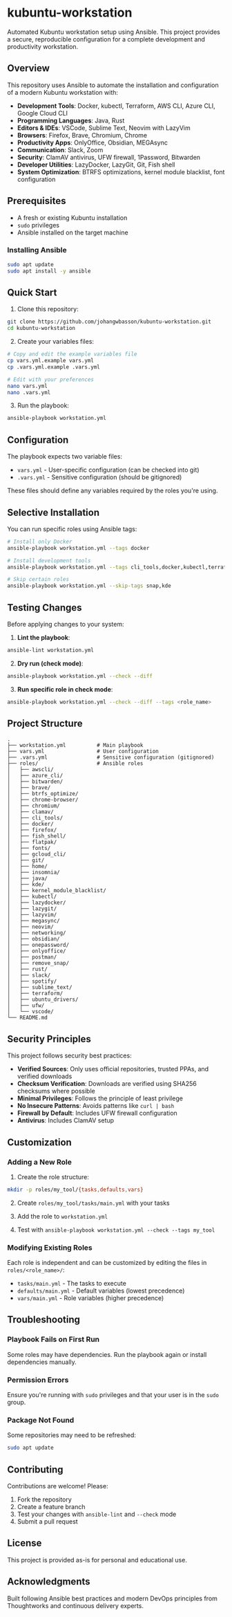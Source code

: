 # kubuntu-workstation

Automated Kubuntu workstation setup using Ansible. This project provides a secure, reproducible configuration for a complete development and productivity workstation.

## Overview

This repository uses Ansible to automate the installation and configuration of a modern Kubuntu workstation with:

- **Development Tools**: Docker, kubectl, Terraform, AWS CLI, Azure CLI, Google Cloud CLI
- **Programming Languages**: Java, Rust
- **Editors & IDEs**: VSCode, Sublime Text, Neovim with LazyVim
- **Browsers**: Firefox, Brave, Chromium, Chrome
- **Productivity Apps**: OnlyOffice, Obsidian, MEGAsync
- **Communication**: Slack, Zoom
- **Security**: ClamAV antivirus, UFW firewall, 1Password, Bitwarden
- **Developer Utilities**: LazyDocker, LazyGit, Git, Fish shell
- **System Optimization**: BTRFS optimizations, kernel module blacklist, font configuration

## Prerequisites

- A fresh or existing Kubuntu installation
- `sudo` privileges
- Ansible installed on the target machine

### Installing Ansible

```bash
sudo apt update
sudo apt install -y ansible
```

## Quick Start

1. Clone this repository:

```bash
git clone https://github.com/johangwbasson/kubuntu-workstation.git
cd kubuntu-workstation
```

2. Create your variables files:

```bash
# Copy and edit the example variables file
cp vars.yml.example vars.yml
cp .vars.yml.example .vars.yml

# Edit with your preferences
nano vars.yml
nano .vars.yml
```

3. Run the playbook:

```bash
ansible-playbook workstation.yml
```

## Configuration

The playbook expects two variable files:

- `vars.yml` - User-specific configuration (can be checked into git)
- `.vars.yml` - Sensitive configuration (should be gitignored)

These files should define any variables required by the roles you're using.

## Selective Installation

You can run specific roles using Ansible tags:

```bash
# Install only Docker
ansible-playbook workstation.yml --tags docker

# Install development tools
ansible-playbook workstation.yml --tags cli_tools,docker,kubectl,terraform

# Skip certain roles
ansible-playbook workstation.yml --skip-tags snap,kde
```

## Testing Changes

Before applying changes to your system:

1. **Lint the playbook**:
```bash
ansible-lint workstation.yml
```

2. **Dry run (check mode)**:
```bash
ansible-playbook workstation.yml --check --diff
```

3. **Run specific role in check mode**:
```bash
ansible-playbook workstation.yml --check --diff --tags <role_name>
```

## Project Structure

```
.
├── workstation.yml          # Main playbook
├── vars.yml                 # User configuration
├── .vars.yml                # Sensitive configuration (gitignored)
├── roles/                   # Ansible roles
│   ├── awscli/
│   ├── azure_cli/
│   ├── bitwarden/
│   ├── brave/
│   ├── btrfs_optimize/
│   ├── chrome-browser/
│   ├── chromium/
│   ├── clamav/
│   ├── cli_tools/
│   ├── docker/
│   ├── firefox/
│   ├── fish_shell/
│   ├── flatpak/
│   ├── fonts/
│   ├── gcloud_cli/
│   ├── git/
│   ├── home/
│   ├── insomnia/
│   ├── java/
│   ├── kde/
│   ├── kernel_module_blacklist/
│   ├── kubectl/
│   ├── lazydocker/
│   ├── lazygit/
│   ├── lazyvim/
│   ├── megasync/
│   ├── neovim/
│   ├── networking/
│   ├── obsidian/
│   ├── onepassword/
│   ├── onlyoffice/
│   ├── postman/
│   ├── remove_snap/
│   ├── rust/
│   ├── slack/
│   ├── spotify/
│   ├── sublime_text/
│   ├── terraform/
│   ├── ubuntu_drivers/
│   ├── ufw/
│   └── vscode/
└── README.md
```

## Security Principles

This project follows security best practices:

- **Verified Sources**: Only uses official repositories, trusted PPAs, and verified downloads
- **Checksum Verification**: Downloads are verified using SHA256 checksums where possible
- **Minimal Privileges**: Follows the principle of least privilege
- **No Insecure Patterns**: Avoids patterns like `curl | bash`
- **Firewall by Default**: Includes UFW firewall configuration
- **Antivirus**: Includes ClamAV setup

## Customization

### Adding a New Role

1. Create the role structure:
```bash
mkdir -p roles/my_tool/{tasks,defaults,vars}
```

2. Create `roles/my_tool/tasks/main.yml` with your tasks

3. Add the role to `workstation.yml`

4. Test with `ansible-playbook workstation.yml --check --tags my_tool`

### Modifying Existing Roles

Each role is independent and can be customized by editing the files in `roles/<role_name>/`:

- `tasks/main.yml` - The tasks to execute
- `defaults/main.yml` - Default variables (lowest precedence)
- `vars/main.yml` - Role variables (higher precedence)

## Troubleshooting

### Playbook Fails on First Run

Some roles may have dependencies. Run the playbook again or install dependencies manually.

### Permission Errors

Ensure you're running with `sudo` privileges and that your user is in the `sudo` group.

### Package Not Found

Some repositories may need to be refreshed:
```bash
sudo apt update
```

## Contributing

Contributions are welcome! Please:

1. Fork the repository
2. Create a feature branch
3. Test your changes with `ansible-lint` and `--check` mode
4. Submit a pull request

## License

This project is provided as-is for personal and educational use.

## Acknowledgments

Built following Ansible best practices and modern DevOps principles from Thoughtworks and continuous delivery experts.
